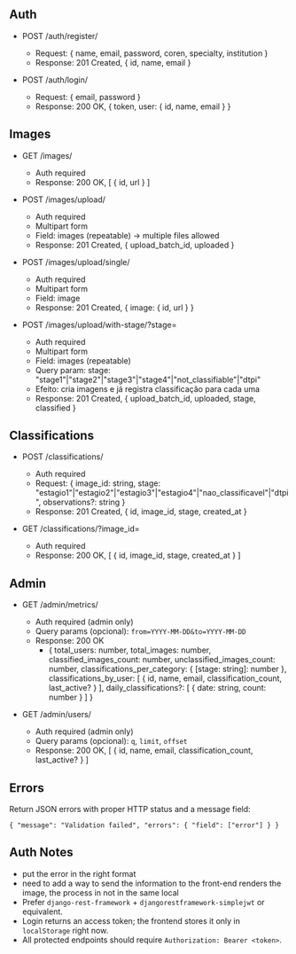 ## Auth

- POST /auth/register/
  - Request: { name, email, password, coren, specialty, institution }
  - Response: 201 Created, { id, name, email }

- POST /auth/login/
  - Request: { email, password }
  - Response: 200 OK, { token, user: { id, name, email } }


## Images

- GET /images/
  - Auth required
  - Response: 200 OK, [ { id, url } ] 

- POST /images/upload/
  - Auth required
  - Multipart form
  - Field: images (repeatable) -> multiple files allowed
  - Response: 201 Created, { upload_batch_id, uploaded }

- POST /images/upload/single/
  - Auth required
  - Multipart form
  - Field: image
  - Response: 201 Created, { image: { id, url } }

- POST /images/upload/with-stage/?stage=<estagio>
  - Auth required
  - Multipart form
  - Field: images (repeatable)
  - Query param: stage: "stage1"|"stage2"|"stage3"|"stage4"|"not_classifiable"|"dtpi"
  - Efeito: cria imagens e já registra classificação para cada uma
  - Response: 201 Created, { upload_batch_id, uploaded, stage, classified }

## Classifications

- POST /classifications/
  - Auth required
  - Request: { image_id: string, stage: "estagio1"|"estagio2"|"estagio3"|"estagio4"|"nao_classificavel"|"dtpi", observations?: string }
  - Response: 201 Created, { id, image_id, stage, created_at }

- GET /classifications/?image_id=<id>
  - Auth required
  - Response: 200 OK, [ { id, image_id, stage, created_at } ]

## Admin

- GET /admin/metrics/
  - Auth required (admin only)
  - Query params (opcional): `from=YYYY-MM-DD&to=YYYY-MM-DD`
  - Response: 200 OK
    - {
      total_users: number,
      total_images: number,
      classified_images_count: number,
      unclassified_images_count: number,
      classifications_per_category: { [stage: string]: number },
      classifications_by_user: [ { id, name, email, classification_count, last_active? } ],
      daily_classifications?: [ { date: string, count: number } ]
    }

- GET /admin/users/
  - Auth required (admin only)
  - Query params (opcional): `q`, `limit`, `offset`
  - Response: 200 OK, [ { id, name, email, classification_count, last_active? } ]

## Errors

Return JSON errors with proper HTTP status and a message field:

```
{ "message": "Validation failed", "errors": { "field": ["error"] } }
```


## Auth Notes
- put the error in the right format
- need to add a way to send the information to the front-end renders the image, the process in not in the same local
- Prefer `django-rest-framework` + `djangorestframework-simplejwt` or equivalent.
- Login returns an access token; the frontend stores it only in `localStorage` right now.
- All protected endpoints should require `Authorization: Bearer <token>`.
